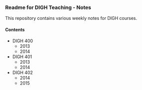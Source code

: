 ### Readme for DIGH Teaching - Notes

This repository contains various weekly notes for DIGH courses.

#### Contents
* DIGH 400
  * 2013
  * 2014
* DIGH 401
  * 2013
  * 2014
* DIGH 402
  * 2014
  * 2015
